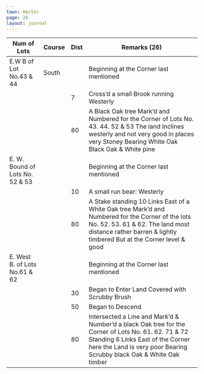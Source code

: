 ```yaml
---
town: Hector
page: 26
layout: journal
---
```


| Num of Lots | Course | Dist | Remarks (26) |
|-|-|-|-|
| E.W B of Lot No.43 & 44 | South | | Beginning at the Corner last mentioned |
| | | 7 | Cross’d a small Brook running Westerly |
| | | 80 | A Black Oak tree Mark’d and Numbered for the Corner of Lots No. 43. 44. 52 & 53 The land Inclines westerly and not very good in places very Stoney Bearing White Oak Black Oak & White pine |
| E. W. Bound of Lots No. 52 & 53 | | | Beginning at the Corner last mentioned |
| | | 10 | A small run bear: Westerly |
| | | 80 | A Stake standing 10 Links East of a White Oak tree Mark’d and Numbered for the Corner of the lots No. 52. 53. 61 & 62. The land most distance rather barren & lightly timbered But at the Corner level & good |
| E. West B. of Lots No.61 & 62 | | | Beginning at the Corner last mentioned |
| | | 30 | Began to Enter Land Covered with Scrubby Brush |
| | | 50 | Began to Descend |
| | | 80 | Intersected a Line and Mark’d & Number’d a black Oak tree for the Corner of Lots No. 61. 62. 71 & 72 Standing 6 Links East of the Corner here the Land is very poor Bearing Scrubby black Oak & White Oak timber |
